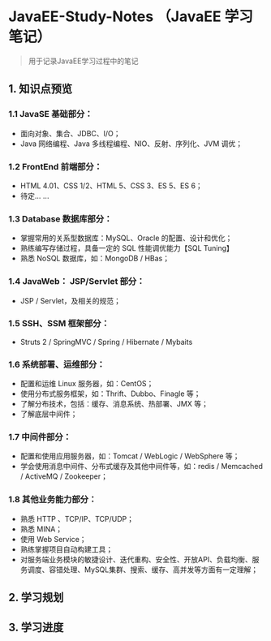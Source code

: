 # JavaEE-Study-Notes （JavaEE 学习笔记）
> 用于记录JavaEE学习过程中的笔记

## 1. 知识点预览

### 1.1 JavaSE 基础部分：
  - 面向对象、集合、JDBC、I/O；
  - Java 网络编程、Java 多线程编程、NIO、反射、序列化、JVM 调优；

### 1.2 FrontEnd 前端部分：
  - HTML 4.01、CSS 1/2、HTML 5、CSS 3、ES 5、ES 6；
  - 待定... ...

### 1.3 Database 数据库部分：
  - 掌握常用的关系型数据库：MySQL、Oracle 的配置、设计和优化；
  - 熟练编写存储过程，具备一定的 SQL 性能调优能力【SQL Tuning】
  - 熟悉 NoSQL 数据库，如：MongoDB / HBas；
  
### 1.4 JavaWeb： JSP/Servlet 部分：
  - JSP / Servlet，及相关的规范；
  
### 1.5 SSH、SSM 框架部分：
  - Struts 2 / SpringMVC / Spring / Hibernate / Mybaits

### 1.6 系统部署、运维部分：
  - 配置和运维 Linux 服务器，如：CentOS；
  - 使用分布式服务框架，如：Thrift、Dubbo、Finagle 等；
  - 了解分布技术，包括：缓存、消息系统、热部署、JMX 等；
  - 了解底层中间件；
  
### 1.7 中间件部分：
  - 配置和使用应用服务器，如：Tomcat / WebLogic / WebSphere 等；
  - 学会使用消息中间件、分布式缓存及其他中间件等，如：redis / Memcached / ActiveMQ / Zookeeper；
  
### 1.8 其他业务能力部分：
  - 熟悉 HTTP 、TCP/IP、TCP/UDP；
  - 熟悉 MINA；
  - 使用 Web Service；
  - 熟练掌握项目自动构建工具；
  - 对服务端业务模块的敏捷设计、迭代重构、安全性、开放API、负载均衡、服务调度、容错处理、MySQL集群、搜索、缓存、高并发等方面有一定理解；

## 2. 学习规划

## 3. 学习进度
